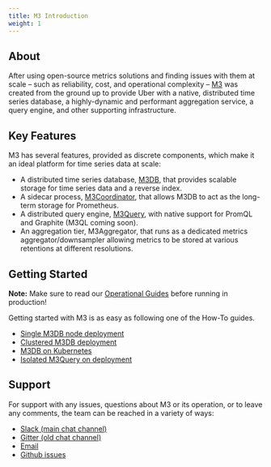 ```yaml
---
title: M3 Introduction
weight: 1
---
```



## About

After using open-source metrics solutions and finding issues with them at scale – such as reliability, cost, and
operational complexity – [M3](https://github.com/m3db/m3) was created from the ground up to provide Uber with a
native, distributed time series database, a highly-dynamic and performant aggregation service, a query engine, and
other supporting infrastructure.

## Key Features

M3 has several features, provided as discrete components, which make it an ideal platform for time series data at scale:

-   A distributed time series database, [M3DB](m3db/), that provides scalable storage for time series data and a reverse index.
-   A sidecar process, [M3Coordinator](integrations/prometheus), that allows M3DB to act as the long-term storage for Prometheus.
-   A distributed query engine, [M3Query](query_engine), with native support for PromQL and Graphite (M3QL coming soon).
    <!-- Add M3Aggregator link -->
-   An aggregation tier, M3Aggregator, that runs as a dedicated metrics aggregator/downsampler allowing metrics to be stored at various retentions at different resolutions.

## Getting Started

**Note:** Make sure to read our [Operational Guides](operational_guide) before running in production!

Getting started with M3 is as easy as following one of the How-To guides.

-   [Single M3DB node deployment](how_to/single_node)
-   [Clustered M3DB deployment](how_to/cluster_hard_way)
-   [M3DB on Kubernetes](how_to/kubernetes)
-   [Isolated M3Query on deployment](how_to/query)

## Support

For support with any issues, questions about M3 or its operation, or to leave any comments, the team can be
reached in a variety of ways:

-   [Slack (main chat channel)](http://bit.ly/m3slack)
-   [Gitter (old chat channel)](https://gitter.im/m3db/Lobby)
-   [Email](https://groups.google.com/forum/#!forum/m3db)
-   [Github issues](https://github.com/m3db/m3/issues)
